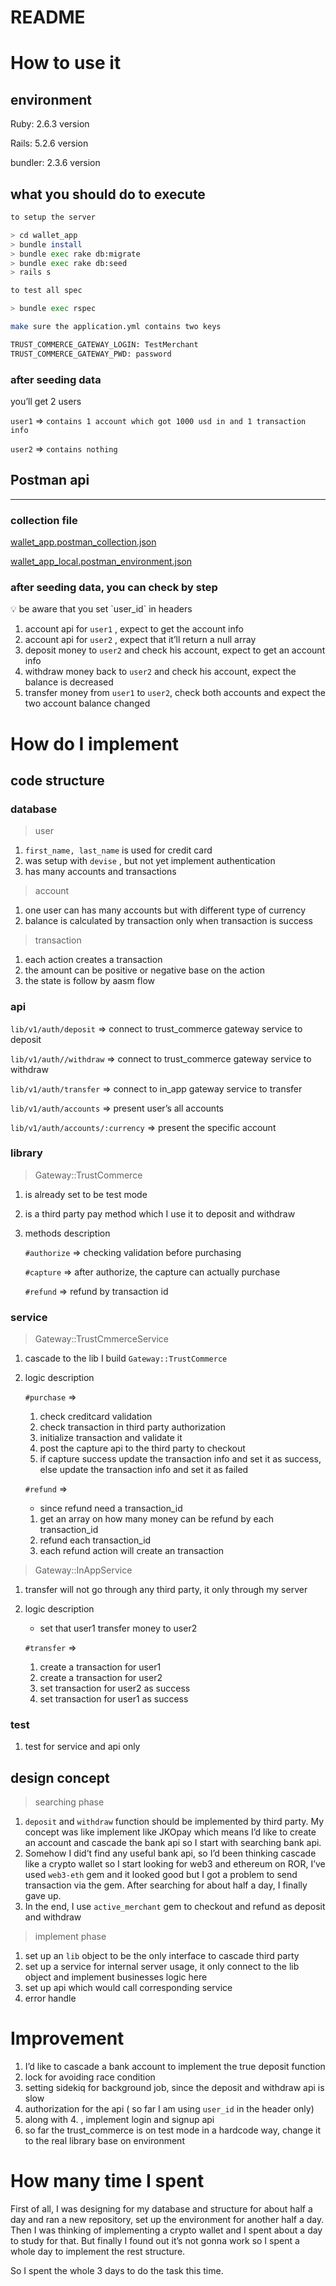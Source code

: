 # README
# How to use it

## environment

Ruby: 2.6.3 version

Rails: 5.2.6 version

bundler: 2.3.6 version

## what you should do to execute

```bash
to setup the server

> cd wallet_app
> bundle install
> bundle exec rake db:migrate
> bundle exec rake db:seed
> rails s
```

```bash
to test all spec

> bundle exec rspec
```

```bash
make sure the application.yml contains two keys

TRUST_COMMERCE_GATEWAY_LOGIN: TestMerchant
TRUST_COMMERCE_GATEWAY_PWD: password
```

### after seeding data

you’ll get 2 users

`user1` ⇒ `contains 1 account which got 1000 usd in and 1 transaction info`

`user2` ⇒ `contains nothing`

## Postman api

---

### collection file

[wallet_app.postman_collection.json](https://s3-us-west-2.amazonaws.com/secure.notion-static.com/5522c2f6-11f0-484e-813c-efd29b89196e/wallet_app.postman_collection.json)

[wallet_app_local.postman_environment.json](https://s3-us-west-2.amazonaws.com/secure.notion-static.com/012d45f2-3571-4256-834d-b62ff0cb5fb6/wallet_app_local.postman_environment.json)

### after seeding data, you can check by step

<aside>
💡 be aware that you set `user_id` in headers

</aside>

1. account api for `user1` , expect to get the account info
2. account api for `user2` , expect that it’ll return a null array
3. deposit money to `user2` and check his account, expect to get an account info
4. withdraw money back to `user2` and check his account, expect the balance is decreased
5. transfer money from `user1` to `user2`, check both accounts and expect the two account balance changed

# How do I implement

## code structure

### database

> user
>
1. `first_name, last_name` is used for credit card
2. was setup with `devise` , but not yet implement authentication
3. has many accounts and transactions

> account
>
1. one user can has many accounts but with different type of currency
2. balance is calculated by transaction only when transaction is success

> transaction
>
1. each action creates a transaction
2. the amount can be positive or negative base on the action
3. the state is follow by aasm flow

### api

`lib/v1/auth/deposit` ⇒ connect to trust_commerce gateway service to deposit

`lib/v1/auth//withdraw` ⇒ connect to trust_commerce gateway service to withdraw

`lib/v1/auth/transfer` ⇒ connect to in_app gateway service to transfer

`lib/v1/auth/accounts` ⇒ present user’s all accounts

`lib/v1/auth/accounts/:currency` ⇒ present the specific account

### library

> Gateway::TrustCommerce
>
1. is already set to be test mode
2. is a third party pay method which I use it to deposit and withdraw
3. methods description

    `#authorize` ⇒ checking validation before purchasing

    `#capture` ⇒ after authorize, the capture can actually purchase

    `#refund` ⇒ refund by transaction id


### service

> Gateway::TrustCmmerceService
>
1. cascade to the lib I build `Gateway::TrustCommerce`
2. logic description

    `#purchase` ⇒

    1. check creditcard validation
    2. check transaction in third party authorization
    3. initialize transaction and validate it
    4. post the capture api to the third party to checkout
    5. if capture success update the transaction info and set it as success, else update the transaction info and set it as failed

    `#refund` ⇒

    - since refund need a transaction_id
    1. get an array on how many money can be refund by each transaction_id
    2. refund each transaction_id
    3. each refund action will create an transaction

> Gateway::InAppService
>
1. transfer will not go through any third party, it only through my server
2. logic description
    - set that user1 transfer money to user2

    `#transfer` ⇒

    1. create a transaction for user1
    2. create a transaction for user2
    3. set transaction for user2 as success
    4. set transaction for user1 as success

### test

1. test for service and api only

## design concept

> searching phase
>
1. `deposit` and `withdraw` function should be implemented by third party. My concept was like implement like JKOpay which means I’d like to create an account and cascade the bank api so I start with searching bank api.
2. Somehow I did’t find any useful bank api, so I’d been thinking cascade like a crypto wallet so I start looking for web3 and ethereum on ROR, I’ve used `web3-eth` gem and it looked good but I got a problem to send transaction via the gem. After searching for about half a day, I finally gave up.
3. In the end, I use `active_merchant` gem to checkout and refund as  deposit and withdraw

> implement phase
>
1. set up an `lib` object to be the only interface to cascade third party
2. set up a service for internal server usage, it only connect to the lib object and implement businesses logic here
3. set up api which would call corresponding service
4. error handle

# Improvement

1. I’d like to cascade a bank account to implement the true deposit function
2. lock for avoiding race condition
3. setting sidekiq for background job, since the deposit and withdraw api is slow
4. authorization for the api ( so far I am using `user_id` in the header only)
5. along with 4. , implement login and signup api
6. so far the trust_commerce is on test mode in a hardcode way, change it to the real library base on environment

# How many time I spent

First of all, I was designing for my database and structure for about half a day and ran a new repository, set up the environment for another half a day. Then I was thinking of implementing a crypto wallet and I spent about a day to study for that. But finally I found out it’s not gonna work so I spent a whole day to implement the rest structure.

So I spent the whole 3 days to do the task this time.
